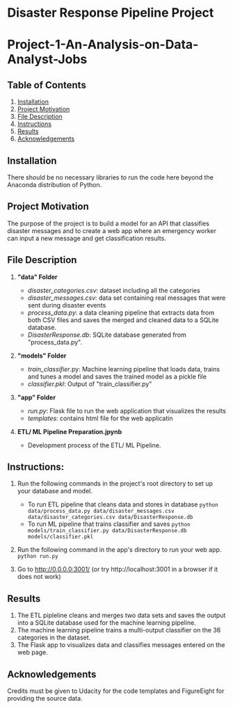 # Disaster Response Pipeline Project

# Project-1-An-Analysis-on-Data-Analyst-Jobs
## Table of Contents

1. [Installation](#Installation)
2. [Project Motivation](#Project-Motivation)
3. [File Description](#File-Description)
4. [Instructions](#Instructions)
5. [Results](#Results)
6. [Acknowledgements](#Acknowledgements)

## Installation
There should be no necessary libraries to run the code here beyond the Anaconda distribution of Python. 

## Project Motivation
The purpose of the project is to build a model for an API that classifies disaster messages and to create a web app where an emergency worker can input a new message and get classification results.

## File Description

1. **"data" Folder**
    * _disaster_categories.csv_: dataset including all the categories
    * _disaster_messages.csv_: data set containing real messages that were sent during disaster events
    * _process_data.py_: a data cleaning pipeline that extracts data from both CSV files and saves the merged and cleaned data to a SQLite database.
    * _DisasterResponse.db_: SQLite database generated from "process_data.py".

2. **"models" Folder**
    * _train_classifier_.py: Machine learning pipeline that loads data, trains and tunes a model and saves the trained model as a pickle file
    * _classifier.pkl_: Output of "train_classifier.py"

3. **"app" Folder**
    * _run.py_: Flask file to run the web application that visualizes the results
    * _templates_: contains html file for the web applicatin

3. **ETL/ ML Pipeline Preparation.jpynb**
   * Development process of the ETL/ ML Pipeline.
   
## Instructions:
1. Run the following commands in the project's root directory to set up your database and model.

    - To run ETL pipeline that cleans data and stores in database
        `python data/process_data.py data/disaster_messages.csv data/disaster_categories.csv data/DisasterResponse.db`
    - To run ML pipeline that trains classifier and saves
        `python models/train_classifier.py data/DisasterResponse.db models/classifier.pkl`

2. Run the following command in the app's directory to run your web app.
    `python run.py` 

3. Go to http://0.0.0.0:3001/ (or try http://localhost:3001 in a browser if it does not work)

## Results
1. The ETL pipleline cleans and merges two data sets and saves the output into a SQLite database used for the machine learning pipeline.
2. The machine learning pipeline trains a multi-output classifier on the 36 categories in the dataset.
3. The Flask app to visualizes data and classifies messages entered on the web page.
      
## Acknowledgements
Credits must be given to Udacity for the code templates and FigureEight for providing the source data.
















